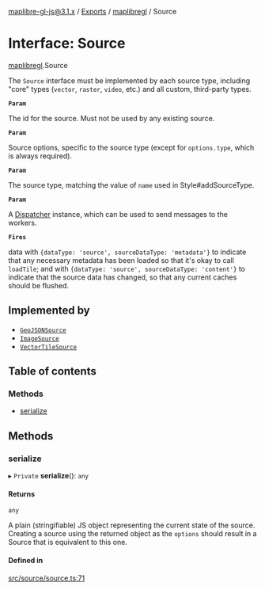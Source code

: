 [maplibre-gl-js@3.1.x](../README.md) / [Exports](../modules.md) / [maplibregl](../modules/maplibregl.md) / Source

# Interface: Source

[maplibregl](../modules/maplibregl.md).Source

The `Source` interface must be implemented by each source type, including "core" types (`vector`, `raster`,
`video`, etc.) and all custom, third-party types.

**`Param`**

The id for the source. Must not be used by any existing source.

**`Param`**

Source options, specific to the source type (except for `options.type`, which is always
required).

**`Param`**

The source type, matching the value of `name` used in Style#addSourceType.

**`Param`**

A [Dispatcher](../classes/maplibregl.Dispatcher.md) instance, which can be used to send messages to the workers.

**`Fires`**

data with `{dataType: 'source', sourceDataType: 'metadata'}` to indicate that any necessary metadata
has been loaded so that it's okay to call `loadTile`; and with `{dataType: 'source', sourceDataType: 'content'}`
to indicate that the source data has changed, so that any current caches should be flushed.

## Implemented by

- [`GeoJSONSource`](../classes/maplibregl.GeoJSONSource.md)
- [`ImageSource`](../classes/maplibregl.ImageSource.md)
- [`VectorTileSource`](../classes/maplibregl.VectorTileSource.md)

## Table of contents

### Methods

- [serialize](maplibregl.Source.md#serialize)

## Methods

### serialize

▸ `Private` **serialize**(): `any`

#### Returns

`any`

A plain (stringifiable) JS object representing the current state of the source.
Creating a source using the returned object as the `options` should result in a Source that is
equivalent to this one.

#### Defined in

[src/source/source.ts:71](https://github.com/maplibre/maplibre-gl-js/blob/972e15f62/src/source/source.ts#L71)
